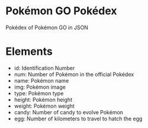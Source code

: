 # Pokémon GO Pokédex
Pokédex of Pokémon GO in JSON

# Elements
*   id: Identification Number
*   num: Number of Pokémon in the official Pokédex 
*   name: Pokémon name
*   img: Pokémon image
*   type: Pokémon type
*   height: Pokémon height
*   weight: Pokémon weight
*   candy: Number of candy to evolve Pokémon
*   egg: Number of kilometers to travel to hatch the egg
